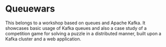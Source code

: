 # Queuewars

This belongs to a workshop based on queues and Apache Kafka. It showcases basic
usage of Kafka queues and also a case study of a competition game for
solving a puzzle in a distributed manner, built upon a Kafka cluster and a
web application.
